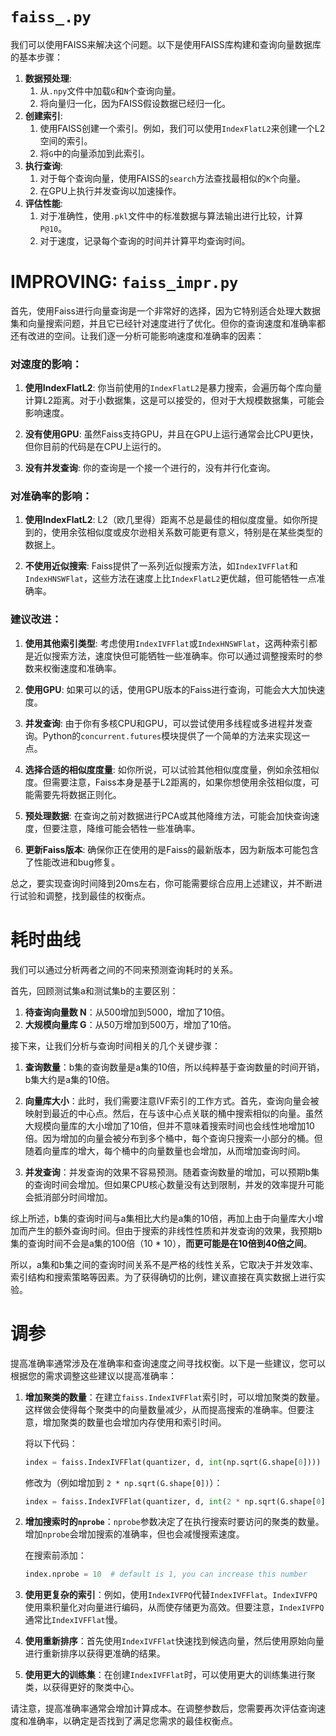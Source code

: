 # `faiss_.py`

我们可以使用FAISS来解决这个问题。以下是使用FAISS库构建和查询向量数据库的基本步骤：

1. **数据预处理**:
   1. 从`.npy`文件中加载`G`和`N`个查询向量。
   2. 将向量归一化，因为FAISS假设数据已经归一化。
2. **创建索引**:
   1. 使用FAISS创建一个索引。例如，我们可以使用`IndexFlatL2`来创建一个L2空间的索引。
   2. 将`G`中的向量添加到此索引。
3. **执行查询**:
   1. 对于每个查询向量，使用FAISS的`search`方法查找最相似的`K`个向量。
   2. 在GPU上执行并发查询以加速操作。
4. **评估性能**:
   1. 对于准确性，使用`.pkl`文件中的标准数据与算法输出进行比较，计算`P@10`。
   2. 对于速度，记录每个查询的时间并计算平均查询时间。



# IMPROVING: `faiss_impr.py`

首先，使用Faiss进行向量查询是一个非常好的选择，因为它特别适合处理大数据集和向量搜索问题，并且它已经针对速度进行了优化。但你的查询速度和准确率都还有改进的空间。让我们逐一分析可能影响速度和准确率的因素：

### 对速度的影响：

1. **使用IndexFlatL2**: 你当前使用的`IndexFlatL2`是暴力搜索，会遍历每个库向量计算L2距离。对于小数据集，这是可以接受的，但对于大规模数据集，可能会影响速度。
   
2. **没有使用GPU**: 虽然Faiss支持GPU，并且在GPU上运行通常会比CPU更快，但你目前的代码是在CPU上运行的。

3. **没有并发查询**: 你的查询是一个接一个进行的，没有并行化查询。

### 对准确率的影响：

1. **使用IndexFlatL2**: L2（欧几里得）距离不总是最佳的相似度度量。如你所提到的，使用余弦相似度或皮尔逊相关系数可能更有意义，特别是在某些类型的数据上。

2. **不使用近似搜索**: Faiss提供了一系列近似搜索方法，如`IndexIVFFlat`和`IndexHNSWFlat`，这些方法在速度上比`IndexFlatL2`更优越，但可能牺牲一点准确率。

### 建议改进：

1. **使用其他索引类型**: 考虑使用`IndexIVFFlat`或`IndexHNSWFlat`，这两种索引都是近似搜索方法，速度快但可能牺牲一些准确率。你可以通过调整搜索时的参数来权衡速度和准确率。

2. **使用GPU**: 如果可以的话，使用GPU版本的Faiss进行查询，可能会大大加快速度。

3. **并发查询**: 由于你有多核CPU和GPU，可以尝试使用多线程或多进程并发查询。Python的`concurrent.futures`模块提供了一个简单的方法来实现这一点。

4. **选择合适的相似度度量**: 如你所说，可以试验其他相似度度量，例如余弦相似度。但需要注意，Faiss本身是基于L2距离的，如果你想使用余弦相似度，可能需要先将数据正则化。

5. **预处理数据**: 在查询之前对数据进行PCA或其他降维方法，可能会加快查询速度，但要注意，降维可能会牺牲一些准确率。

6. **更新Faiss版本**: 确保你正在使用的是Faiss的最新版本，因为新版本可能包含了性能改进和bug修复。

总之，要实现查询时间降到20ms左右，你可能需要综合应用上述建议，并不断进行试验和调整，找到最佳的权衡点。



# 耗时曲线

我们可以通过分析两者之间的不同来预测查询耗时的关系。

首先，回顾测试集a和测试集b的主要区别：

1. **待查询向量数 N**：从500增加到5000，增加了10倍。
2. **大规模向量库 G**：从50万增加到500万，增加了10倍。

接下来，让我们分析与查询时间相关的几个关键步骤：

1. **查询数量**：b集的查询数量是a集的10倍，所以纯粹基于查询数量的时间开销，b集大约是a集的10倍。

2. **向量库大小**：此时，我们需要注意IVF索引的工作方式。首先，查询向量会被映射到最近的中心点。然后，在与该中心点关联的桶中搜索相似的向量。虽然大规模向量库的大小增加了10倍，但并不意味着搜索时间也会线性地增加10倍。因为增加的向量会被分布到多个桶中，每个查询只搜索一小部分的桶。但随着向量库的增大，每个桶中的向量数量也会增加，从而增加查询时间。

3. **并发查询**：并发查询的效果不容易预测。随着查询数量的增加，可以预期b集的查询时间会增加。但如果CPU核心数量没有达到限制，并发的效率提升可能会抵消部分时间增加。

综上所述，b集的查询时间与a集相比大约是a集的10倍，再加上由于向量库大小增加而产生的额外查询时间。但由于搜索的非线性性质和并发查询的效果，我预期b集的查询时间不会是a集的100倍（10 * 10），**而更可能是在10倍到40倍之间**。

所以，a集和b集之间的查询时间关系不是严格的线性关系，它取决于并发效率、索引结构和搜索策略等因素。为了获得确切的比例，建议直接在真实数据上进行实验。



# 调参

提高准确率通常涉及在准确率和查询速度之间寻找权衡。以下是一些建议，您可以根据您的需求调整这些建议以提高准确率：

1. **增加聚类的数量**：在建立`faiss.IndexIVFFlat`索引时，可以增加聚类的数量。这样做会使得每个聚类中的向量数量减少，从而提高搜索的准确率。但要注意，增加聚类的数量也会增加内存使用和索引时间。

   将以下代码：
   ```python
   index = faiss.IndexIVFFlat(quantizer, d, int(np.sqrt(G.shape[0])))
   ```
   修改为（例如增加到 `2 * np.sqrt(G.shape[0])`）：
   ```python
   index = faiss.IndexIVFFlat(quantizer, d, int(2 * np.sqrt(G.shape[0])))
   ```

2. **增加搜索时的`nprobe`**：`nprobe`参数决定了在执行搜索时要访问的聚类的数量。增加`nprobe`会增加搜索的准确率，但也会减慢搜索速度。

   在搜索前添加：
   ```python
   index.nprobe = 10  # default is 1, you can increase this number
   ```

3. **使用更复杂的索引**：例如，使用`IndexIVFPQ`代替`IndexIVFFlat`。`IndexIVFPQ`使用乘积量化对向量进行编码，从而使存储更为高效。但要注意，`IndexIVFPQ`通常比`IndexIVFFlat`慢。

4. **使用重新排序**：首先使用`IndexIVFFlat`快速找到候选向量，然后使用原始向量进行重新排序以获得更准确的结果。

5. **使用更大的训练集**：在创建`IndexIVFFlat`时，可以使用更大的训练集进行聚类，以获得更好的聚类中心。

请注意，提高准确率通常会增加计算成本。在调整参数后，您需要再次评估查询速度和准确率，以确定是否找到了满足您需求的最佳权衡点。